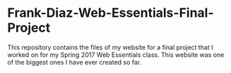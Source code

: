 # Frank-Diaz-Web-Essentials-Final-Project
This repository contains the files of my website for a final project that I worked on for my Spring 2017 Web Essentials class. This website was one of the biggest ones I have ever created so far.
